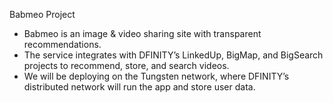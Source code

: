 Babmeo Project
- Babmeo is an image & video sharing site
with transparent recommendations.
- The service integrates with DFINITY’s LinkedUp, BigMap, and BigSearch projects to recommend, store, and search videos.
- We will be deploying on the Tungsten network, where DFINITY’s distributed network will run the app and store user data.
